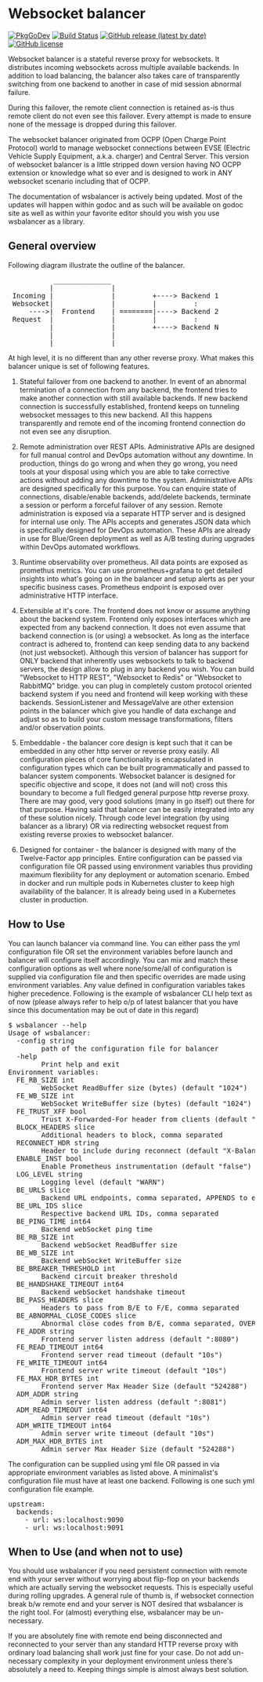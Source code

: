 # Websocket balancer

[![PkgGoDev](https://pkg.go.dev/badge/github.com/apundir/wsbalancer)](https://pkg.go.dev/github.com/apundir/wsbalancer)
[![Build Status](https://travis-ci.com/apundir/wsbalancer.svg?branch=master)](https://travis-ci.com/apundir/wsbalancer)
[![GitHub release (latest by date)](https://img.shields.io/github/v/release/apundir/wsbalancer)](https://github.com/apundir/wsbalancer/releases)
[![GitHub license](https://img.shields.io/github/license/apundir/wsbalancer)](https://github.com/apundir/wsbalancer/blob/master/LICENSE)

Websocket balancer is a stateful reverse proxy for websockets. It distributes
incoming websockets across multiple available backends. In addition to load
balancing, the balancer also takes care of transparently switching from one
backend to another in case of mid session abnormal failure.

During this failover, the remote client connection is retained as-is thus
remote client do not even see this failover. Every attempt is made to ensure
none of the message is dropped during this failover.

The websocket balancer originated from OCPP (Open Charge Point Protocol)
world to manage websocket connections between EVSE (Electric Vehicle Supply
Equipment, a.k.a. charger) and Central Server. This version of websocket
balancer is a little stripped down version having NO OCPP extension or
knowledge what so ever and is designed to work in ANY websocket scenario
including that of OCPP.

The documentation of wsbalancer is actively being updated. Most of the updates
will happen within godoc and as such will be available on godoc site as well
as within your favorite editor should you wish you use wsbalancer as a library.

## General overview

Following diagram illustrate the outline of the balancer.
<pre>
           ______________
          |              |
 Incoming |              |         +----> Backend 1
 Websocket|              |         |         :
     ---->|  Frontend    | ========|----> Backend 2
 Request  |              |         |         :
          |              |         +----> Backend N
          |              |
          |______________|
</pre>
At high level,  it is no different than any other reverse proxy. What makes
this balancer unique is set of following features.

1. Stateful failover from one backend to another. In event of an abnormal
termination of a connection from any backend, the frontend tries to make
another connection with still available backends. If new backend connection
is successfully established, frontend keeps on tunneling websocket messages
to this new backend. All this happens transparently and remote end of the
incoming frontend connection do not even see any disruption.

2. Remote administration over REST APIs. Administrative APIs are designed for
full manual control and DevOps automation without any downtime. In
production, things do go wrong and when they go wrong, you need tools at your
disposal using which you are able to take corrective actions without adding
any downtime to the system. Administrative APIs are designed specifically for
this purpose. You can enquire state of connections, disable/enable backends,
add/delete backends, terminate a session or perform a forceful failover of
any session. Remote administration is exposed via a separate HTTP server and
is designed for internal use only. The APIs accepts and generates JSON data
which is specifically designed for DevOps automation. These APIs are already
in use for Blue/Green deployment as well as A/B testing during upgrades
within DevOps automated workflows.

3. Runtime observability over prometheus. All data points are exposed as
promethus metrics. You can use prometheus+grafana to get detailed insights
into what's going on in the balancer and setup alerts as per your specific
business cases. Prometheus endpoint is exposed over administrative HTTP
interface.

4. Extensible at it's core. The frontend does not know or assume anything
about the backend system. Frontend only exposes interfaces which are expected
from any backend connection. It does not even assume that backend connection
is (or using) a websocket. As long as the interface contract is adhered to,
frontend can keep sending data to any backend (not just websocket). Although
this version of balancer has support for ONLY backend that inherently uses
websockets to talk to backend servers, the design allow to plug in any
backend you wish. You can build "Websocket to HTTP REST", "Websocket to
Redis" or "Websocket to RabbitMQ" bridge. you can plug in completely custom
protocol oriented backend system if you need and frontend will keep working
with these backends. SessionListener and MessageValve are other extension
points in the balancer which give you handle of data exchange and adjust so
as to build your custom message transformations, filters and/or observation
points.

5. Embeddable - the balancer core design is kept such that it can be embedded
in any other http server or reverse proxy easily. All configuration pieces of
core functionality is encapsulated in configuration types which can be built
programmatically and passed to balancer system components. Websocket balancer
is designed for specific objective and scope, it does not (and will not)
cross this boundary to become a full fledged general purpose http reverse
proxy. There are may good, very good solutions (many in go itself) out there
for that purpose. Having said that balancer can be easily integrated into any
of these solution nicely. Through code level integration (by using balancer
as a library) OR via redirecting websocket request from existing reverse
proxies to websocket balancer.

6. Designed for container - the balancer is designed with many of the
Twelve-Factor app principles. Entire configuration can be passed via
configuration file OR passed using environment variables thus providing
maximum flexibility for any deployment or automation scenario. Embed in
docker and run multiple pods in Kubernetes cluster to keep high availability
of the balancer. It is already being used in a Kubernetes cluster in
production.

## How to Use

You can launch balancer via command line. You can either pass the yml
configuration file OR set the environment variables before launch and
balancer will configure itself accordingly. You can mix and match these
configuration options as well where none/some/all of configuration is
supplied via configuration file and then specific overrides are made using
environment variables. Any value defined in configuration variables takes
higher precedence. Following is the example of wsbalancer CLI help text as
of now (please always refer to help o/p of latest balancer that you have
since this documentation may be out of date in this regard)

<pre>
$ wsbalancer --help
Usage of wsbalancer:
  -config string
        path of the configuration file for balancer
  -help
        Print help and exit
Environment variables:
  FE_RB_SIZE int
        WebSocket ReadBuffer size (bytes) (default "1024")
  FE_WB_SIZE int
        WebSocket WriteBuffer size (bytes) (default "1024")
  FE_TRUST_XFF bool
        Trust X-Forwarded-For header from clients (default "true")
  BLOCK_HEADERS slice
        Additional headers to block, comma separated
  RECONNECT_HDR string
        Header to include during reconnect (default "X-Balancer-Reconnect")
  ENABLE_INST bool
        Enable Prometheus instrumentation (default "false")
  LOG_LEVEL string
        Logging level (default "WARN")
  BE_URLS slice
        Backend URL endpoints, comma separated, APPENDS to existing backends
  BE_URL_IDS slice
        Respective backend URL IDs, comma separated
  BE_PING_TIME int64
        Backend webSocket ping time
  BE_RB_SIZE int
        Backend webSocket ReadBuffer size
  BE_WB_SIZE int
        Backend webSocket WriteBuffer size
  BE_BREAKER_THRESHOLD int
        Backend circuit breaker threshold
  BE_HANDSHAKE_TIMEOUT int64
        Backend webSocket handshake timeout
  BE_PASS_HEADERS slice
        Headers to pass from B/E to F/E, comma separated
  BE_ABNORMAL_CLOSE_CODES slice
        Abnormal close codes from B/E, comma separated, OVERWRITE backend config codes
  FE_ADDR string
        Frontend server listen address (default ":8080")
  FE_READ_TIMEOUT int64
        Frontend server read timeout (default "10s")
  FE_WRITE_TIMEOUT int64
        Frontend server write timeout (default "10s")
  FE_MAX_HDR_BYTES int
        Frontend server Max Header Size (default "524288")
  ADM_ADDR string
        Admin server listen address (default ":8081")
  ADM_READ_TIMEOUT int64
        Admin server read timeout (default "10s")
  ADM_WRITE_TIMEOUT int64
        Admin server write timeout (default "10s")
  ADM_MAX_HDR_BYTES int
        Admin server Max Header Size (default "524288")
</pre>

The configuration can be supplied using yml file OR passed in via appropriate
environment variables as listed above. A minimalist's configuration file must
have at least one backend. Following is one such yml configuration file
example.

<pre>
upstream:
  backends:
    - url: ws:localhost:9090
    - url: ws:localhost:9091
</pre>

## When to Use (and when not to use)

You should use wsbalancer if you need persistent connection with remote end
with your server without worrying about flip-flop on your backends which are
actually serving the websocket requests. This is especially useful during
rolling upgrades. A general rule of thumb is, if websocket connection break
b/w remote end and your server is NOT desired that wsbalancer is the right
tool. For (almost) everything else, wsbalancer may be un-necessary.

If you are absolutely fine with remote end being disconnected and reconnected
to your server than any standard HTTP reverse proxy with ordinary load
balancing shall work just fine for your case. Do not add un-necessary
complexity in your deployment environment unless there's absolutely a need
to. Keeping things simple is almost always best solution.
